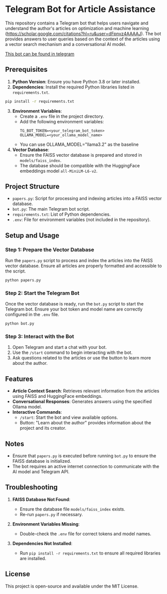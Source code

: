 # Telegram Bot for Article Assistance

This repository contains a Telegram bot that helps users navigate and understand the author's articles on optimization and machine learning (https://scholar.google.com/citations?hl=ru&user=dFpnvz4AAAAJ). The bot provides answers to user queries based on the context of the articles using a vector search mechanism and a conversational AI model.

[This bot can be found in telegram](https://t.me/llm_chat_my_test_bot)


## Prerequisites

1. **Python Version**: Ensure you have Python 3.8 or later installed.
2. **Dependencies**: Install the required Python libraries listed in `requirements.txt`.

```bash
pip install -r requirements.txt
```

3. **Environment Variables**:
   - Create a `.env` file in the project directory.
   - Add the following environment variables:
     ```env
     TG_BOT_TOKEN=<your_telegram_bot_token>
     OLLAMA_MODEL=<your_ollama_model_name>
     ```
    - You can use OLLAMA_MODEL="llama3.2" as the baseline
4. **Vector Database**:
   - Ensure the FAISS vector database is prepared and stored in `models/faiss_index`.
   - The database should be compatible with the HuggingFace embeddings model `all-MiniLM-L6-v2`.

## Project Structure

- `papers.py`: Script for processing and indexing articles into a FAISS vector database.
- `bot.py`: The main Telegram bot script.
- `requirements.txt`: List of Python dependencies.
- `.env`: File for environment variables (not included in the repository).

## Setup and Usage

### Step 1: Prepare the Vector Database

Run the `papers.py` script to process and index the articles into the FAISS vector database. Ensure all articles are properly formatted and accessible to the script.

```bash
python papers.py
```

### Step 2: Start the Telegram Bot

Once the vector database is ready, run the `bot.py` script to start the Telegram bot. Ensure your bot token and model name are correctly configured in the `.env` file.

```bash
python bot.py
```

### Step 3: Interact with the Bot

1. Open Telegram and start a chat with your bot.
2. Use the `/start` command to begin interacting with the bot.
3. Ask questions related to the articles or use the button to learn more about the author.

## Features

- **Article Context Search**: Retrieves relevant information from the articles using FAISS and HuggingFace embeddings.
- **Conversational Responses**: Generates answers using the specified Ollama model.
- **Interactive Commands**:
  - `/start`: Start the bot and view available options.
  - Button: "Learn about the author" provides information about the project and its creator.

## Notes

- Ensure that `papers.py` is executed before running `bot.py` to ensure the FAISS database is initialized.
- The bot requires an active internet connection to communicate with the AI model and Telegram API.

## Troubleshooting

1. **FAISS Database Not Found**:
   - Ensure the database file `models/faiss_index` exists.
   - Re-run `papers.py` if necessary.

2. **Environment Variables Missing**:
   - Double-check the `.env` file for correct tokens and model names.

3. **Dependencies Not Installed**:
   - Run `pip install -r requirements.txt` to ensure all required libraries are installed.

## License

This project is open-source and available under the MIT License.

